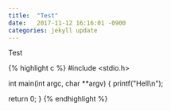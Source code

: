```yaml
---
title:  "Test"
date:   2017-11-12 16:16:01 -0900
categories: jekyll update
---
```


Test

{% highlight c %}
#include <stdio.h>

int main(int argc, char **argv) {
  printf("Hell\n");
  
  return 0;
}
{% endhighlight %}
